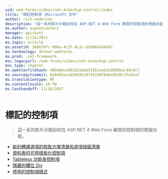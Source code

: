 ```yaml
---
uid: web-forms/videos/net-4/markup-control/index
title: "標記控制項 |Microsoft 文件"
author: rick-anderson
description: "這一系列影片示範如何在 ASP.NET 4 Web Form 網頁的控制項的增強功能。"
ms.author: aspnetcontent
manager: wpickett
ms.date: 11/14/2011
ms.topic: article
ms.assetid: 36667bfc-90ba-4c37-8c1c-65b6642e6d47
ms.technology: dotnet-webforms
ms.prod: .net-framework
msc.legacyurl: /web-forms/videos/net-4/markup-control
msc.type: chapter
ms.openlocfilehash: 48bb88cad6362adab51561eaba2d603bac49c9c7
ms.sourcegitcommit: 9a9483aceb34591c97451997036a9120c3fe2baf
ms.translationtype: MT
ms.contentlocale: zh-TW
ms.lasthandoff: 11/10/2017
---
```

<a name="markup-control"></a>標記的控制項
====================
> 這一系列影片示範如何在 ASP.NET 4 Web Form 網頁的控制項的增強功能。


- [新的轉譯選項的核取方塊清單和選項按鈕清單](aspnet-4-quick-hit-new-rendering-option-for-check-box-lists-and-radio-button-lists.md)
- [資料表的可用樣板化控制項](aspnet-4-quick-hit-table-free-templated-controls.md)
- [Tableless 功能表控制項](aspnet-4-quick-hit-tableless-menu-control.md)
- [隱藏的欄位 Div](aspnet-4-quick-hit-hidden-field-divs.md)
- [停用的控制項樣式](aspnet-4-quick-hit-disabled-control-styling.md)
